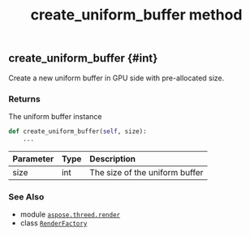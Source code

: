 ﻿---
title: create_uniform_buffer method
second_title: Aspose.3D for Python via .NET API References
description: 
type: docs
weight: 100
url: /aspose.threed.render/renderfactory/create_uniform_buffer/
is_root: false
---

## create_uniform_buffer {#int}

Create a new uniform buffer in GPU side with pre-allocated size.


### Returns 


The uniform buffer instance


```python
def create_uniform_buffer(self, size):
    ...
```


| Parameter | Type | Description |
| :- | :- | :- |
| size | int | The size of the uniform buffer |



### See Also
* module [`aspose.threed.render`](../../)
* class [`RenderFactory`](/3d/python-net/aspose.threed.render/renderfactory)
